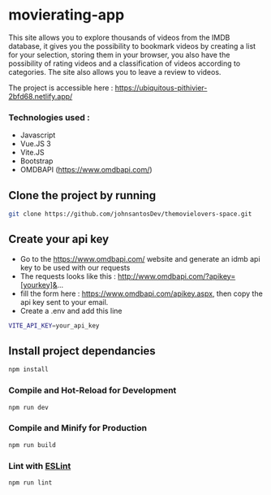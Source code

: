 # movierating-app

This site allows you to explore thousands of videos from the IMDB database, it gives you the possibility to bookmark videos by creating a list for your selection, storing them in your browser, you also have the possibility of rating videos and a classification of videos according to categories. The site also allows you to leave a review to videos.

The project is accessible here : https://ubiquitous-pithivier-2bfd68.netlify.app/

### Technologies used :
 - Javascript
 - Vue.JS 3
 - Vite.JS
 - Bootstrap
 - OMDBAPI (https://www.omdbapi.com/)


## Clone the project by running

```sh
git clone https://github.com/johnsantosDev/themovielovers-space.git
```

## Create your api key 

- Go to the https://www.omdbapi.com/ website and generate an idmb api key to be used with our requests
- The requests looks like this : http://www.omdbapi.com/?apikey=[yourkey]&...
- fill the form here : https://www.omdbapi.com/apikey.aspx, then copy the api key sent to your email.
- Create a .env and add this line

```sh
VITE_API_KEY=your_api_key
```

## Install project dependancies

```sh
npm install
```

### Compile and Hot-Reload for Development

```sh
npm run dev
```

### Compile and Minify for Production

```sh
npm run build
```


### Lint with [ESLint](https://eslint.org/)

```sh
npm run lint
```
